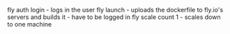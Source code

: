 fly auth login - logs in the user
fly launch - uploads the dockerfile to fly.io's servers and builds it - have to be logged in
fly scale count 1 - scales down to one machine